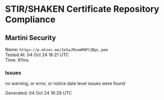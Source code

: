 # STIR/SHAKEN Certificate Repository Compliance

## Martini Security

Name: `https://p.mtsec.me/2e5a/MiemM9PtZBpL.pem`\
Tested At: 04 Oct 24 16:21 UTC\
Time: 97ms

### Issues

no warning, or error, or notice date level issues were found

Generated: 04 Oct 24 16:29 UTC